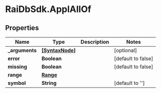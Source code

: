 # RaiDbSdk.ApplAllOf

## Properties

Name | Type | Description | Notes
------------ | ------------- | ------------- | -------------
**_arguments** | [**[SyntaxNode]**](SyntaxNode.md) |  | [optional] 
**error** | **Boolean** |  | [default to false]
**missing** | **Boolean** |  | [default to false]
**range** | [**Range**](Range.md) |  | 
**symbol** | **String** |  | [default to &#39;&#39;]


